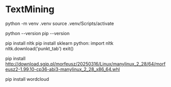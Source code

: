 # TextMining

python -m venv .venv
source .venv/Scripts/activate

python --version
pip --version

pip install nltk
pip install sklearn
python:
    import nltk
    nltk.download('punkt_tab')
    exit()

pip install http://download.sgjp.pl/morfeusz/20250316/Linux/manylinux_2_28/64/morfeusz2-1.99.10-cp36-abi3-manylinux_2_28_x86_64.whl

pip install wordcloud